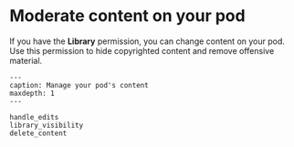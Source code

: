 # Moderate content on your pod

If you have the **Library** permission, you can change content on your pod. Use this permission to hide copyrighted content and remove offensive material.

```{toctree}
---
caption: Manage your pod's content
maxdepth: 1
---

handle_edits
library_visibility
delete_content

```
